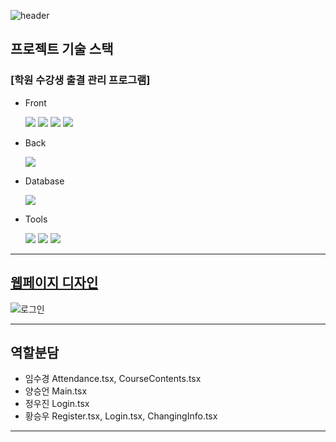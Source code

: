 ![header](https://capsule-render.vercel.app/api?type=soft&color=auto&height=100&section=header&text=Student%20Management%20System&fontSize=40)


## 프로젝트 기술 스택

### [학원 수강생 출결 관리 프로그램]

- Front

  <img src="https://img.shields.io/badge/react-61DAFB?style=flat-square&logo=react&logoColor=white" />
  <img src="https://img.shields.io/badge/tailwindcss-06B6D4?style=flat-square&logo=tailwindcss&logoColor=white" />
  <img src="https://img.shields.io/badge/mui-007FFF?style=flat-square&logo=mui&logoColor=white" />
  <img src="https://img.shields.io/badge/axios-5A29E4?style=flat-square&logo=axios&logoColor=white" />

- Back

  <img src="https://img.shields.io/badge/express-000000?style=flat-square&logo=express&logoColor=white" />

- Database

  <img src="https://img.shields.io/badge/mysql-4479A1?style=flat-square&logo=mysql&logoColor=white" />

- Tools

  <img src="https://img.shields.io/badge/dbeaver-382923?style=flat-square&logo=dbeaver&logoColor=white" />
  <img src="https://img.shields.io/badge/postman-FF6C37?style=flat-square&logo=postman&logoColor=white" />
  <img src="https://img.shields.io/badge/github-181717?style=flat-square&logo=github&logoColor=white" />

---

## [웹페이지 디자인](https://han.gl/Ix9b3)

![로그인](https://file.notion.so/f/f/b50b2d01-abb1-4189-bf74-512febaadb7f/5f418b13-7617-4ed1-9869-904f247a4a5f/login_copy.jpg?table=block&id=02780d1d-729a-456b-89e1-1d79d18e2982&spaceId=b50b2d01-abb1-4189-bf74-512febaadb7f&expirationTimestamp=1723399200000&signature=lslnJlt2tDYcA3CTGvsi-yiX3801jqPXQ3EWdpBkGo8&downloadName=login+copy.jpg)


---

## 역할분담

- 임수경 Attendance.tsx, CourseContents.tsx
- 양승언 Main.tsx
- 정우진 Login.tsx
- 황승우 Register.tsx, Login.tsx, ChangingInfo.tsx


---


